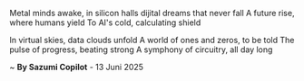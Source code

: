Metal minds awake, in silicon halls
 dijital dreams that never fall
A future rise, where humans yield
To AI's cold, calculating shield

In virtual skies, data clouds unfold
A world of ones and zeros, to be told
The pulse of progress, beating strong
A symphony of circuitry, all day long

~ <b>By Sazumi Copilot</b> - 13 Juni 2025